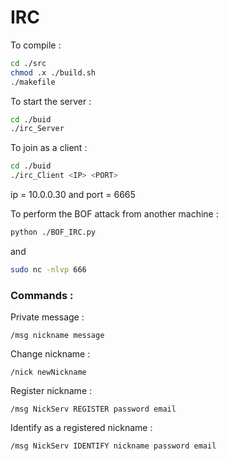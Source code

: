 # IRC

To compile :
```sh
cd ./src
chmod .x ./build.sh
./makefile
```

To start the server :
```sh
cd ./buid
./irc_Server
```

To join as a client :
```sh
cd ./buid
./irc_Client <IP> <PORT>
```
ip = 10.0.0.30 and port = 6665

To perform the BOF attack from another machine :
```sh
python ./BOF_IRC.py
```
and
```sh
sudo nc -nlvp 666
```

### Commands :
Private message :
```
/msg nickname message
```
Change nickname :
```
/nick newNickname
```
Register nickname :
```
/msg NickServ REGISTER password email
```
Identify as a registered nickname :
```
/msg NickServ IDENTIFY nickname password email
```
